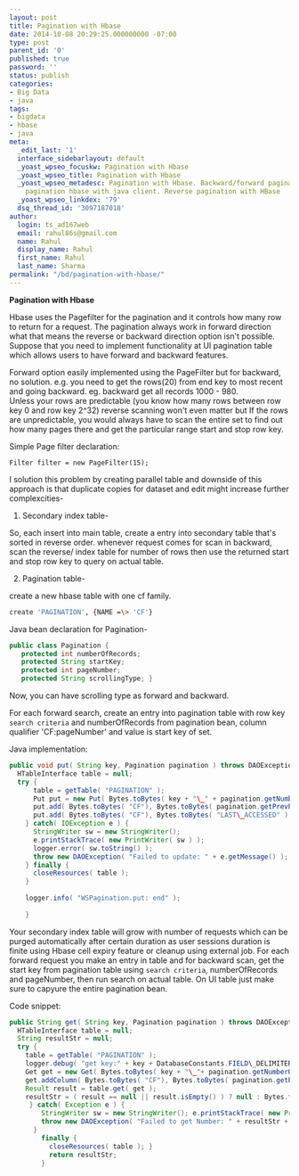 ```yaml
---
layout: post
title: Pagination with Hbase
date: 2014-10-08 20:29:25.000000000 -07:00
type: post
parent_id: '0'
published: true
password: ''
status: publish
categories:
- Big Data
- java
tags:
- bigdata
- hbase
- java
meta:
  _edit_last: '1'
  interface_sidebarlayout: default
  _yoast_wpseo_focuskw: Pagination with Hbase
  _yoast_wpseo_title: Pagination with Hbase
  _yoast_wpseo_metadesc: Pagination with Hbase. Backward/forward pagination. previous/next
    pagination hbase with java client. Reverse pagination with HBase
  _yoast_wpseo_linkdex: '79'
  dsq_thread_id: '3097187018'
author:
  login: ts_ad167web
  email: rahul86s@gmail.com
  name: Rahul
  display_name: Rahul
  first_name: Rahul
  last_name: Sharma
permalink: "/bd/pagination-with-hbase/"
---
```

 **Pagination with Hbase**

Hbase uses the Pagefilter for the pagination and it controls how many row to return for a request. The pagination always work in forward direction what that means the reverse or backward direction option isn't possible. Suppose that you need to implement functionality at UI pagination table which allows users to have forward and backward features.

Forward option easily implemented using the PageFilter but for backward, no solution. e.g. you need to get the rows(20) from end key to most recent and going backward. eg. backward get all records 1000 - 980.  
Unless your rows are predictable (you know how many rows between row key 0 and row key 2^32) reverse scanning won't even matter but If the rows are unpredictable, you would always have to scan the entire set to find out how many pages there and get the particular range start and stop row key.

Simple Page filter declaration:

```
Filter filter = new PageFilter(15);
```

I solution this problem by creating parallel table and downside of this approach is that duplicate copies for dataset and edit might increase further complexcities-

1. Secondary index table-

So, each insert into main table, create a entry into secondary table that's sorted in reverse order. whenever request comes for scan in backward, scan the reverse/ index table for number of rows then use the returned start and stop row key to query on actual table.

2. Pagination table-

create a new hbase table with one cf family.

```bash
create 'PAGINATION', {NAME =\> 'CF'}
```

Java bean declaration for Pagination-

```java
public class Pagination {
   protected int numberOfRecords; 
   protected String startKey; 
   protected int pageNumber; 
   protected String scrollingType; }
```

Now, you can have scrolling type as forward and backward.

For each forward search, create an entry into pagination table with row key `search criteria` and numberOfRecords from pagination bean, column qualifier 'CF:pageNumber' and value is start key of set.

Java implementation: 

```java
public void put( String key, Pagination pagination ) throws DAOException { 
  HTableInterface table = null; 
  try { 
      table = getTable( "PAGINATION" ); 
      Put put = new Put( Bytes.toBytes( key + "\_" + pagination.getNumberOfRecords() ) );
      put.add( Bytes.toBytes( "CF"), Bytes.toBytes( pagination.getPrevPageNumber() ), Bytes.toBytes( pagination.getStartKey() ) ); 
      put.add( Bytes.toBytes( "CF"), Bytes.toBytes( "LAST\_ACCESSED" ), Bytes.toBytes( System.currentTimeMillis() ) ); table.put( put ); 
    } catch( IOException e ) { 
      StringWriter sw = new StringWriter(); 
      e.printStackTrace( new PrintWriter( sw ) ); 
      logger.error( sw.toString() ); 
      throw new DAOException( "Failed to update: " + e.getMessage() ); 
    } finally { 
      closeResources( table ); 
    } 
    
    logger.info( "WSPagination.put: end" ); 
    
    }
```


Your secondary index table will grow with number of requests which can be purged automatically after certain duration as user sessions duration is finite using  Hbase cell expiry feature or cleanup using external job. For each forward request you make an entry in table and for backward scan, get the start key from pagination table using `search criteria`, numberOfRecords and pageNumber, then run search on actual table. On UI table just make sure to capyure the entire pagination bean.

Code snippet:

```java
public String get( String key, Pagination pagination ) throws DAOException { 
  HTableInterface table = null; 
  String resultStr = null; 
  try { 
    table = getTable( "PAGINATION" ); 
    logger.debug( "get key:" + key + DatabaseConstants.FIELD\_DELIMITER\_TRANS + pagination.getNumberOfRecords() + "page: " + ( pagination.getPrevPageNumber() ) ); 
    Get get = new Get( Bytes.toBytes( key + "\_"+ pagination.getNumberOfRecords() ) ); 
    get.addColumn( Bytes.toBytes( "CF"), Bytes.toBytes( pagination.getPrevPageNumber() ) ); 
    Result result = table.get( get ); 
    resultStr = ( result == null || result.isEmpty() ) ? null : Bytes.toString( result.getValue( Bytes.toBytes( WS\_PAGINATION.FAMILY ), Bytes.toBytes( pagination.getPrevPageNumber() ) ) );
     } catch( Exception e ) { 
        StringWriter sw = new StringWriter(); e.printStackTrace( new PrintWriter( sw ) ); 
        throw new DAOException( "Failed to get Number: " + resultStr + "\t error: " + e.getMessage() ); 
      } 
        finally { 
          closeResources( table ); } 
          return resultStr; 
        }
```
